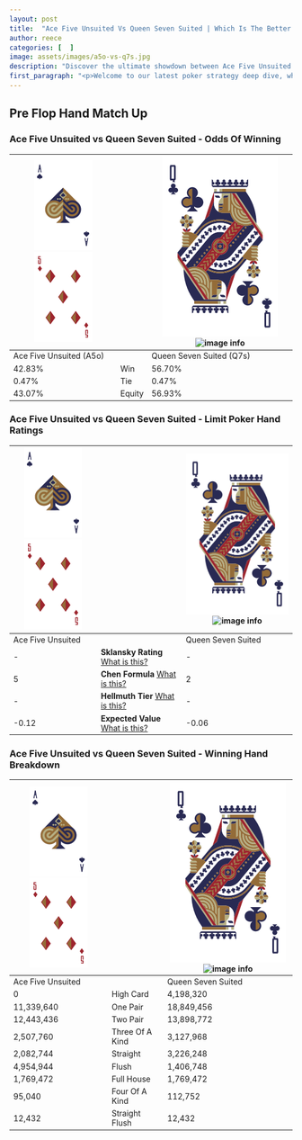 ```yaml
---
layout: post
title:  "Ace Five Unsuited Vs Queen Seven Suited | Which Is The Better Hand In Poker? A Complete Guide"
author: reece
categories: [  ]
image: assets/images/a5o-vs-q7s.jpg
description: "Discover the ultimate showdown between Ace Five Unsuited and Queen Seven Suited in poker! Uncover the odds, strategies, and scenarios where one hand triumphs over the other. Get ready to up your poker game with this thrilling analysis."
first_paragraph: "<p>Welcome to our latest poker strategy deep dive, where we're pitting two distinct hands against each other in a high-stakes showdown: Ace Five Unsuited vs Queen Seven Suited.</p><p>In the dynamic world of poker, every decision counts, and knowing which hand holds the upper hand is key to your success at the table.</p><p>In this article, we'll dissect these two hands, explore the scenarios where one dominates the other, and equip you with the knowledge to make strategic choices that can tip the odds in your favor.</p><p>Get ready to unravel the intriguing dynamics of these poker hands and elevate your game to new heights.</p>"
---
```




[comment]: # (sp0)

## Pre Flop Hand Match Up

<div class="table hand-ratings" markdown="1"> 



### Ace Five Unsuited vs Queen Seven Suited - Odds Of Winning


    
| ![image info](assets/images/hand1/A.png) ![image info](assets/images/hand1/5o.png) |  | ![image info](assets/images/hand2/Q.png) ![image info](assets/images/hand2/7s.png) |
| -------- | -------- | -------- |
| Ace Five Unsuited (A5o) |  | Queen Seven Suited (Q7s) |
| 42.83% | Win | 56.70% |
| 0.47% | Tie | 0.47% |
| 43.07% | Equity | 56.93% |




[comment]: # (sp1)



### Ace Five Unsuited vs Queen Seven Suited - Limit Poker Hand Ratings


    
| ![image info](assets/images/hand1/A.png) ![image info](assets/images/hand1/5o.png) |  | ![image info](assets/images/hand2/Q.png) ![image info](assets/images/hand2/7s.png) |
| -------- | -------- | -------- |
| Ace Five Unsuited |  | Queen Seven Suited |
| - | **Sklansky Rating** [What is this?](/sklansky-rating-explained) | - |
| 5 | **Chen Formula** [What is this?](/chen-formula-explained) | 2 |
| - | **Hellmuth Tier** [What is this?](/Hellmuth-tier-explained) | - |
| -0.12 | **Expected Value** [What is this?](/expected-value-explained) | -0.06 |




[comment]: # (sp2)



### Ace Five Unsuited vs Queen Seven Suited - Winning Hand Breakdown


    
| ![image info](assets/images/hand1/A.png) ![image info](assets/images/hand1/5o.png) |  | ![image info](assets/images/hand2/Q.png) ![image info](assets/images/hand2/7s.png) |
| -------- | -------- | -------- |
| Ace Five Unsuited |  | Queen Seven Suited |
| 0 | High Card | 4,198,320 |
| 11,339,640 | One Pair | 18,849,456 |
| 12,443,436 | Two Pair | 13,898,772 |
| 2,507,760 | Three Of A Kind | 3,127,968 |
| 2,082,744 | Straight | 3,226,248 |
| 4,954,944 | Flush | 1,406,748 |
| 1,769,472 | Full House | 1,769,472 |
| 95,040 | Four Of A Kind | 112,752 |
| 12,432 | Straight Flush | 12,432 |




[comment]: # (sp3)



</div>

[comment]: # (sp4)



[comment]: # (sp5)

